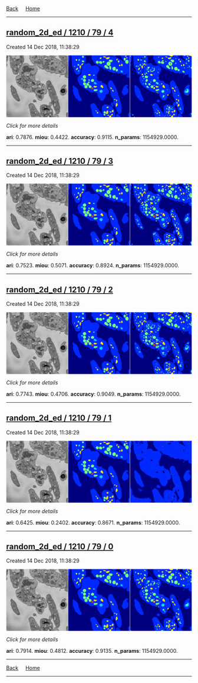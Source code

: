 
[Back](..)&nbsp;&nbsp;&nbsp;&nbsp;&nbsp;[Home](https://leapmanlab.github.io/snapshots)

---

<div class="summary"><a href="4"><h2>random_2d_ed / 1210 / 79 / 4</h2></a><p>Created 14 Dec 2018, 11:38:29
</p><a href="4"><img src="4/media/summary.png" align="center"></a><p>
<i>Click for more details</i>
</p></div>

**ari**: 0.7876. **miou**: 0.4422. **accuracy**: 0.9115. **n_params**: 1154929.0000. 

---

<div class="summary"><a href="3"><h2>random_2d_ed / 1210 / 79 / 3</h2></a><p>Created 14 Dec 2018, 11:38:29
</p><a href="3"><img src="3/media/summary.png" align="center"></a><p>
<i>Click for more details</i>
</p></div>

**ari**: 0.7523. **miou**: 0.5071. **accuracy**: 0.8924. **n_params**: 1154929.0000. 

---

<div class="summary"><a href="2"><h2>random_2d_ed / 1210 / 79 / 2</h2></a><p>Created 14 Dec 2018, 11:38:29
</p><a href="2"><img src="2/media/summary.png" align="center"></a><p>
<i>Click for more details</i>
</p></div>

**ari**: 0.7743. **miou**: 0.4706. **accuracy**: 0.9049. **n_params**: 1154929.0000. 

---

<div class="summary"><a href="1"><h2>random_2d_ed / 1210 / 79 / 1</h2></a><p>Created 14 Dec 2018, 11:38:29
</p><a href="1"><img src="1/media/summary.png" align="center"></a><p>
<i>Click for more details</i>
</p></div>

**ari**: 0.6425. **miou**: 0.2402. **accuracy**: 0.8671. **n_params**: 1154929.0000. 

---

<div class="summary"><a href="0"><h2>random_2d_ed / 1210 / 79 / 0</h2></a><p>Created 14 Dec 2018, 11:38:29
</p><a href="0"><img src="0/media/summary.png" align="center"></a><p>
<i>Click for more details</i>
</p></div>

**ari**: 0.7914. **miou**: 0.4812. **accuracy**: 0.9135. **n_params**: 1154929.0000. 

---

[Back](..)&nbsp;&nbsp;&nbsp;&nbsp;&nbsp;[Home](https://leapmanlab.github.io/snapshots)

---
